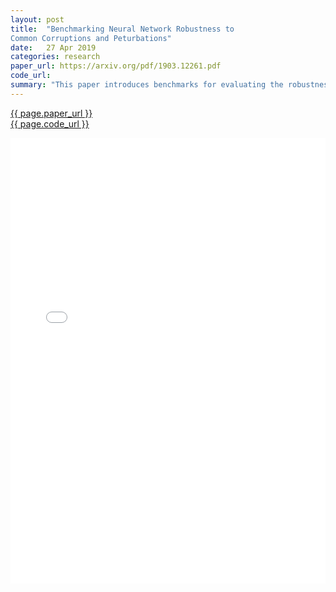 ```yaml
---
layout: post
title:  "Benchmarking Neural Network Robustness to
Common Corruptions and Peturbations"
date:   27 Apr 2019
categories: research
paper_url: https://arxiv.org/pdf/1903.12261.pdf
code_url: 
summary: "This paper introduces benchmarks for evaluating the robustness of image classifiers, focusing on common corruptions and perturbations rather than adversarial ones. The benchmarks include IMAGENET-C, which assesses corruption robustness and identifies preferred classifiers for safety-critical roles, and IMAGENET-P, a new dataset for evaluating perturbation robustness. Findings suggest minimal differences in corruption robustness between AlexNet and ResNet classifiers, while also identifying methods to improve robustness, including the unexpected benefit of a bypassed adversarial defense. These benchmarks aim to guide future research towards more generally robust networks."
---
```


<style>
.responsive-pdf-container {
    overflow: hidden;
    padding-top: 141.42%; /* 16:9 Aspect Ratio, adjust as needed */
    position: relative;
}

.responsive-pdf-container iframe {
    border: none;
    height: 100%;
    left: 0;
    position: absolute;
    top: 0;
    width: 100%;
}
</style>

<a href="{{ page.paper_url }}">{{ page.paper_url }}</a><br>
<a href="{{ page.code_url }}">{{ page.code_url }}</a>

<div class="responsive-pdf-container">
    <iframe src="{{ page.paper_url }}" style="border: none;"></iframe>
</div>